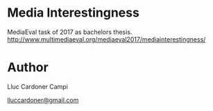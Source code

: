 # Media Interestingness
MediaEval task of 2017 as bachelors thesis.
http://www.multimediaeval.org/mediaeval2017/mediainterestingness/
# Author
Lluc Cardoner Campi

lluccardoner@gmail.com
